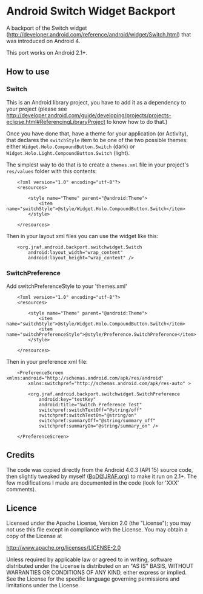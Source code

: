Android Switch Widget Backport
==============================

A backport of the Switch widget (http://developer.android.com/reference/android/widget/Switch.html)
that was introduced on Android 4.

This port works on Android 2.1+.

How to use
----------

### Switch

This is an Android library project, you have to add it as a dependency to your project (please
see http://developer.android.com/guide/developing/projects/projects-eclipse.html#ReferencingLibraryProject to
know how to do that.)

Once you have done that, have a theme for your application (or Activity), that declares the `switchStyle` item
to be one of the two possible themes: either `Widget.Holo.CompoundButton.Switch` (dark) or `Widget.Holo.Light.CompoundButton.Switch`
(light).

The simplest way to do that is to create a `themes.xml` file in your project's `res/values` folder with this contents:

        <?xml version="1.0" encoding="utf-8"?>
        <resources>

            <style name="Theme" parent="@android:Theme">
                <item name="switchStyle">@style/Widget.Holo.CompoundButton.Switch</item>
            </style>

        </resources>

Then in your layout xml files you can use the widget like this:

        <org.jraf.android.backport.switchwidget.Switch
            android:layout_width="wrap_content"
            android:layout_height="wrap_content" />

### SwitchPreference

Add switchPreferenceStyle to your 'themes.xml'

        <?xml version="1.0" encoding="utf-8"?>
        <resources>

            <style name="Theme" parent="@android:Theme">
                <item name="switchStyle">@style/Widget.Holo.CompoundButton.Switch</item>
                <item name="switchPreferenceStyle">@style/Preference.SwitchPreference</item>
            </style>

        </resources>

Then in your preference xml file:

        <PreferenceScreen xmlns:android="http://schemas.android.com/apk/res/android"
            xmlns:switchpref="http://schemas.android.com/apk/res-auto" >

            <org.jraf.android.backport.switchwidget.SwitchPreference
                android:key="testKey"
                android:title="Switch Preference Test"
                switchpref:switchTextOff="@string/off"
                switchpref:switchTextOn="@string/on"
                switchpref:summaryOff="@string/summary_off"
                switchpref:summaryOn="@string/summary_on" />
      
        </PreferenceScreen>

Credits
-------

The code was copied directly from the Android 4.0.3 (API 15) source code, then slightly tweaked by myself (BoD@JRAF.org) to make
it run on 2.1+.  The few modifications I made are documented in the code (look for 'XXX' comments).

Licence
-------

Licensed under the Apache License, Version 2.0 (the "License");
you may not use this file except in compliance with the License.
You may obtain a copy of the License at

http://www.apache.org/licenses/LICENSE-2.0

Unless required by applicable law or agreed to in writing, software
distributed under the License is distributed on an "AS IS" BASIS,
WITHOUT WARRANTIES OR CONDITIONS OF ANY KIND, either express or implied.
See the License for the specific language governing permissions and
limitations under the License.
